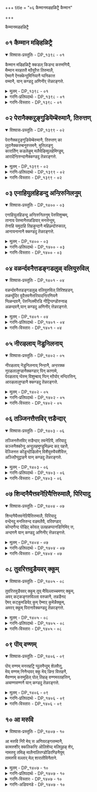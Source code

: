 +++
title = "०६ कैम्मानमऴहळिट्रै कैम्मान"

+++

कैम्मानमऴहळिट्रै 

## ०१ कैम्मान मऴिहळिट्रै

<details open><summary>विश्वास-प्रस्तुतिः - DP_१३९८ - ०१</summary>

कैम्मान मऴिहळिट्रै क्कडल् किडन्द करुमणियै,  
मैम्मान मरहतत्तै मऱैयुरैत्त तिरुमालै,  
ऎम्मानै ऎनक्कॆन्ऱुमिनियानै प्पनिकात्त  
वम्मानै, यान् कण्डदु अणिनीर् त्तॆन्नरङ्गत्ते.
</details>

<details><summary>मूलम् - DP_१३९८ - ०१</summary>

कैम्मान मऴिहळिट्रै क्कडल् किडन्द करुमणियै,  
मैम्मान मरहतत्तै मऱैयुरैत्त तिरुमालै,  
ऎम्मानै ऎनक्कॆन्ऱुमिनियानै प्पनिकात्त  
वम्मानै, यान् कण्डदु अणिनीर् त्तॆन्नरङ्गत्ते.
</details>

<details><summary>गरणि-प्रतिपदार्थः - DP_१३९८ - ०१</summary>

कैमानम् = उद्दनाद कैय, मऴ = यौवनद, कळिट्रै = आनॆयन्नु \(सलगवन्नु\), सलहिदवनन्नू, कडल् किडन्द = पाल्गडलल्लि पवडिसिद, करुमणियै = नीलमणियन्थवनन्नू, मैमानम् = अच्च हसुरुबण्णद, मरहतत्तै = मरकत रत्नवन्थवनन्नू, मऱै उरैत्त = वेदगळन्नु विवरिसि हेळिद, तिरुमालै = लक्ष्मीपतियन्नू, ऎम्मानै = नम्म स्वामियन्नू, ऎनक्कू = ननगॆ, ऎन्ऱुम्= यावागलू, इनियानै = बहळ \(रुचिकर\) मधुरवादवनन्नू, पनिकात्त = मळॆयन्नु तडॆद, अम्मानै = स्वामियन्नू, यान् = नानु, कण्डदु = कण्डद्दु, अणि= सुन्दरवाद, नीर् = तीर्थदिन्द \(सुत्तुवरिद\), तॆन् अरङ्गत्ते = दिव्यवाद श्रीरङ्गदल्ले. 
</details>

<details><summary>गरणि-विस्तारः - DP_१३९८ - ०१</summary>

उद्दनाद कैयुळ्ळ, यौवनद सलगवन्नु सलहैदवनन्नू, पाल्गडललल्लि पवडिसिद नीलमणियन्थावनन्नू, अच्च हसुरु बण्णद मरकतरत्नदन्थावनन्नू, वेदगळन्नु विवरिसि हेळिद श्रीपतियन्नू, नम्म स्वामियन्नू, ननगॆ ऎन्दॆन्दिगू बहळ मधुरवादवनन्नू, मळॆय तडॆद स्वामियन्नू नानु कण्डद्दु सुन्दरवाद तीर्थदिन्द सुत्तुवरिद दिव्यवाद श्रीरङ्गदल्ले.

सर्वेश्वरनु परमोपकारि, परमकरुणामूर्ति. अवनु पाल्गडलल्लि अनन्तशयननागि, निर्लिप्तनागि, पवडिसिद्दरू सह, देवाधिदेवतॆगळु अल्लिगॆ बन्दु तम्मतम्म दुःखसङ्कटगळन्नु हेळिकॊण्डाग अवुगळन्नॆल्ला सावधानदिन्द केळि. तिळिदु, अवक्कॆ तक्क परिहारवन्नु कॊडतक्कवनु. काडिनल्लि सरोवरदल्लि मॊसळॆय बायिगॆ सिक्किबिद्द यौवनद सलगवन्नु अदर सङ्कटदिन्द बिडिसलु, अल्लिगॆ धाविसि बन्दवनु. अत्याकर्षकवाद नीलमणियन्तॆयू, अच्चहसुराद मरकतरत्नदन्तॆयू देहकान्तियुळ्ळवनु. वेदगळन्नु ब्रह्मनिगॆ उपदेशिसिदवनु. अवुगळन्नु मत्तॆ मत्तॆ उद्धरिसिदवनु. अवुगळन्नु प्रतिपादिसिदवनु. सकलसम्पत्तिगू अधिदेवतॆयाद साक्षात् लक्ष्मीदेविगे पतियागिरुववनु. गोवर्धनगिरियन्ने ऎत्ति हिडिदु, अदरडियल्लि गोवुगळन्नू देवेन्द्रन बिरुसुमळॆयिन्द रक्षिसिदवनु. इन्थ दिव्यसुन्दरनाद, महाउदारियाद सर्वेश्वरनन्नु, मधुरवाद अर्चामूर्तियागि, दिव्यवाद तीर्थदिन्द सुत्तुवरिदिरुव श्रीरङ्गवॆम्ब पवित्रक्षेत्रदल्लिये कण्डुकॊण्डॆनु – ऎन्नुत्तारॆ आळ्वाररु. 

इदुवरॆगिन सङ्कटद कूगिगॆ परिहारवो इदु ऎन्नुवन्तिदॆ ई तिरुमॊऴि.
</details>

## ०२ पेरानैक्कऱुङ्गुडियॆम्बॆरुमानै, तिरुत्तण्

<details open><summary>विश्वास-प्रस्तुतिः - DP_१३९९ - ०२</summary>

पेरानैक्कऱुङ्गुडियॆम्बॆरुमानै, तिरुत्तण् का  
लूरानैक्करम्बनूरुत्तमनै, मुत्तिलङ्गु  
कारार्तिण् कडलेऴुम् मलैयेऴिव्वुलहेमिण्डुम्,  
आरादॆन्ऱिरुन्दानैक्कण्डदु तॆन्नरङ्गत्ते.
</details>

<details><summary>मूलम् - DP_१३९९ - ०२</summary>

पेरानैक्कऱुङ्गुडियॆम्बॆरुमानै, तिरुत्तण् का  
लूरानैक्करम्बनूरुत्तमनै, मुत्तिलङ्गु  
कारार्तिण् कडलेऴुम् मलैयेऴिव्वुलहेमिण्डुम्,  
आरादॆन्ऱिरुन्दानैक्कण्डदु तॆन्नरङ्गत्ते.
</details>

<details><summary>गरणि-प्रतिपदार्थः - DP_१३९९ - ०२</summary>

पेरानै = तिरुप्पेर् नगरदल्लि नॆलसिरुवनन्नु, कऱुङ्गुडि ऎम्बॆरुमानै = तिरुक्करुङ्गुडियल्लिनॆलसिरुव स्वामियन्नु, तिरुत्तण् कालूरानै = हितवाद तिरुक्कालूरिनल्लि नॆलसिरुवनन्नु, करुम्बनूर् उत्तमनै = तिरुक्करुम्बनूरल्लि नॆलसिरुव उत्तमनन्नु, मुत्तु इलङ्गु = मुत्तुगळु हॊळॆयुव, कार् आर् = मळॆयिन्द तुम्बिरुव, तिण् = बलिष्ठवाद \(शक्तिपूर्णवाद\), कडल् एऴुम् = एळु सागरगळन्नू, मलैएऴ् = एळु पर्वतगळन्नू, इ उलहुएऴ् = ई एळु लोकगळन्नू, उण्डुम् = उण्डू सह, आरादु = सालदु, ऎन्ऱुइरुन्दानै = ऎन्दु इरुववनन्नु, कण्डदु = नानु कण्डद्दु, तॆन् अरङ्गत्ते = सुन्दरवाद श्रीरङ्गदल्लिये. 
</details>

<details><summary>गरणि-विस्तारः - DP_१३९९ - ०२</summary>

तिरुप्पेर् नगरदल्लि नॆलसिरुवनन्नु, तिरुक्करुङ्गुडियल्लि नॆलसिरुव स्वामियन्नु, हितवाद तिरुक्कालूरिनल्लि नॆलसिरुवनन्नु, तिरुक्करुम्बनूरल्लि नॆलसिरुव उत्तमनन्नु, मुत्तुगळु हॊळॆयुव मळॆयिन्द तुम्बिरुव शक्तिपूर्णवाद एळु कडलुगळन्नू एळु पर्वतगळन्नू ई एळुलोकगळन्नु कबळिसियू सालदु ऎन्दु इरुववनन्नू नानु कण्डद्दु दिव्यवाद श्रीरङ्गदल्लिये. 

बेरॆबेरॆ पवित्रक्षेत्रगळल्लि बेरॆबेरॆ हॆसरिनिन्दलूकीर्तियिन्दलू बॆळगुव मधुरवाद अर्चास्वरूपनू, प्रळयकालदल्लि तानु सृष्टिसिद सप्तसागरगळन्नू सप्तकुलपर्वतगळन्नू, सप्तलोकगळन्नू कबळिसिदरू, तन्न दॊड्ड हॊट्टॆगॆसालदॆम्बुवनू ईग दिव्यवाद श्रीरङ्गवॆम्ब क्षेत्रदल्लिये कण्डुकॊण्डॆनॆन्दु आळ्वाररु हेळुत्तारॆ.
</details>

## ०३ एनाहियुलहिडन्दु अन्ऱिरुनिलनुम्

<details open><summary>विश्वास-प्रस्तुतिः - DP_१४०० - ०३</summary>

एनाहियुलहिडन्दु अन्ऱिरुनिलनुम् पॆरुविशुम्बम्,  
तानाय पॆरुमानैत्तन्नडियार् मनत्तॆन्ऱुम्,  
तेनाहि यमुदाहि तिहऴुन्दानै महिऴ्न्दॊरुकाल्,   
आनायनानानै क्कण्डदु तॆन्नरङ्गत्ते.
</details>

<details><summary>मूलम् - DP_१४०० - ०३</summary>

एनाहियुलहिडन्दु अन्ऱिरुनिलनुम् पॆरुविशुम्बम्,  
तानाय पॆरुमानैत्तन्नडियार् मनत्तॆन्ऱुम्,  
तेनाहि यमुदाहि तिहऴुन्दानै महिऴ्न्दॊरुकाल्,   
आनायनानानै क्कण्डदु तॆन्नरङ्गत्ते.
</details>

<details><summary>गरणि-प्रतिपदार्थः - DP_१४०० - ०३</summary>

एन् = वराहनागि, उलहु = भूमण्डलवन्नु, इडन्दु = पळगिसि\(उद्धरिसि\)दवनु, अन्ऱु = हिन्दॆ आ कालदल्लि, इरुनिलनुम् = विशालवादभूलोकवन्नू पॆरुविशुम्बुम् = विस्तारवाद स्वर्गादि लोकगळन्नू, तान् आय = ताने आद \(आक्रमिसिकॊण्ड\), पॆरुमानै = स्वामियू आदवनन्नु, तन् अडियार् = तन्न भक्तर, मनत्तु = मनदल्लि, ऎन्ऱुम् = ऎल्ल कालक्कू, तेन् आहि = जेनिनन्तॆयू, अमुदु आहि = अमृतदन्तॆयू \(बहळ मधुरवागि\), तिहऴुम् तानै = बॆळगुववनन्नु, महिऴ्न्दु = आनन्ददिन्द, ऒरु काल् = ऒन्दु सल, आन् आयन् अनानै = दनकरुगळन्नु कायुव गोवळनादवनन्नु, कण्डदु = कण्डद्दु, तॆन् अरङ्गत्ते = दिव्यवाद श्रीरङ्गदल्लिये. 
</details>

<details><summary>गरणि-विस्तारः - DP_१४०० - ०३</summary>

महावराहनागि भूमण्डलवन्नुपळगिसि उद्धरिसिदवनू, अन्दु, विशालवाद भूलोकवन्नू विस्तारवाद स्वर्गादि लोकगळन्नू ताने \(आक्रमिसिकॊण्ड\) आद स्वामियन्नू, तन्न भक्तर मनदल्लि ऎल्ल कालक्कू जेनिनन्तॆयू अमृतदन्तॆयू बॆळगुववनन्नू, ऒन्दु सल आनन्ददिन्द दनकरुगळन्नु कायुव गोवळनादवनन्नू कण्डद्दु दिव्यवाद श्रीरङ्गदल्लिये. 

हिन्दॆ, ऒन्दु कालदल्लि, हिरण्याक्षनॆम्ब दुष्टराक्षसनु भूमियन्नु ऎत्तिकॊण्डु समुद्रदल्लि अडगिकॊण्डाग, भगवन्तनु महावराहनागि अवतरिसि, आ राक्षसनन्नु कॊन्दु, भूमियन्नु तन्न कोरॆ हल्लुगळिन्द हिडिदु ऎत्ति \(उद्धरिसि\) अदर स्थानदल्लि नॆलॆगॊळिसिदनु. हीगॆ स्वामियु परम उपकारि. 

भगवन्तनु इन्नॊम्मॆ वामन वटुवागि बलिचक्रवर्तियिन्द मूरडि नॆलवन्नु दानवागि स्वीकरिसिद कूडले त्रिविक्रमनागि बॆळॆदु, भूलोकवन्नू स्वर्गादि मेलण ऎल्ला लोकगळन्नू आक्रमिसिकॊण्डनु. हीगॆ, स्वामियु अद्भुतकारि.

मत्तॆ आ स्वामिये दनकरुगळन्नु आनन्ददिन्द कायुव गोवळकृष्णनागि अवतरिसिदनु. आ अवतारकालदल्लि स्वामियु नडॆसिद विस्मयाद्भुत विद्यमानगळु असदळवागिवॆ. 

भक्तर अन्तरङ्गदल्लि अवनु नॆलसि, अवरिगॆ बहळ इनिदागियू, अमृतप्रायनागियू इद्दानॆ. 

आ स्वामिये ईग श्रीरङ्गदल्लि दिव्यवाद मधुर अर्चामूर्तियागि विराजिसुत्तिद्दानॆ. नानु अवनन्नुआ क्षेत्रदल्लि कण्डु हर्षिसुत्तेनॆ’ ऎन्नुत्तारॆ आळ्वाररु.
</details>

## ०४ वळर्न्दवनैत्तडङ्गडलुळ् वलियुरुविल्

<details open><summary>विश्वास-प्रस्तुतिः - DP_१४०१ - ०४</summary>

वळर्न्दवनैत्तडङ्गडलुळ् वलियुरुविल् तिरिशहडन्,  
तळर्न्दुदिर वुदैत्तवनैत्तरियादन्ऱिरणियनै  
प्पिळन्दवनै, पॆरुनिलमीरडि नीट्टिप्पण्डॊरुनाळ्  
अळन्दवनै,यान् कण्डदु अणिनीर् त्तॆन्नरङ्गत्ते.
</details>

<details><summary>मूलम् - DP_१४०१ - ०४</summary>

वळर्न्दवनैत्तडङ्गडलुळ् वलियुरुविल् तिरिशहडन्,  
तळर्न्दुदिर वुदैत्तवनैत्तरियादन्ऱिरणियनै  
प्पिळन्दवनै, पॆरुनिलमीरडि नीट्टिप्पण्डॊरुनाळ्  
अळन्दवनै,यान् कण्डदु अणिनीर् त्तॆन्नरङ्गत्ते.
</details>

<details><summary>गरणि-प्रतिपदार्थः - DP_१४०१ - ०४</summary>

तडकडलुळ् = विस्तारवाद कडलल्लि, वळर्न्दवनै = पवडिसियोग निद्दॆयल्लिद्दवनन्नू, वलि = बलिष्ठवाद, उरुविल् = रूपदिन्द, तिरि = उरुळिकॊण्डु बन्द, शहडन् = शकटवु \(शकटासुरनु\), तळर्न्दु = कट्टुसडलि \(पुडिपुडियागि\), उदिर = मुरिदुबीळुवन्तॆ, उदैत्तवनै = ऒदॆदवनन्नू, तरियादु = सहिसिकॊण्डिरलारद, अन्ऱु = अन्दु, इरणियनै= हिरण्यकशिपुवन्नु, पिळन्दवनै = सीळिहाकिदवनन्नू, पॆरुनिलम्= विस्तारवाद भूलोकवन्नु, ईर् अडि नीट्टि = ऎरडु पादगळन्नु विस्तरिसि, पण्डु ऒरुनाळ् = हिन्दॆ ऒन्दु कालदल्लि, अळन्दवनै = अळॆदुकॊण्डवनन्नु, यान् = नानु, कण्डदु = कण्डद्दु, अणिनीर् = दिव्यतीर्थगळ, तॆन् अरङ्गत्ते = सुन्दरवाद श्रीरङ्गदल्ले. 
</details>

<details><summary>गरणि-विस्तारः - DP_१४०१ - ०४</summary>

विस्तारवाद कडलल्लि पवडिसि योगनिद्दॆयल्लिद्दवनन्नू, बलिष्ठवाद रूपदिन्द उरुळिकॊण्डु बन्द शकटवु कट्टु सडलि मुरिदु बीळुवन्तॆ ऒदॆदवनन्नू, अन्दु सहिसिकॊण्डु इरलारद हिरण्यकशिपुवन्नुसीळिहाकिदवनन्नू, हिन्दॆ ऒन्दु कालदल्लि तन्न ऎरडु पादगळन्नु विस्तरिसि विस्तारवाद भूलोकवन्नु अळॆदुकॊण्डवनन्नू नानु कण्डद्दु दिव्यवाद तीर्थगळसुन्दरवाद श्रीरङ्गदल्ले. 

महाप्रळयवाद बळिक, भगवन्तनु विस्तारवाद कडलल्लि सण्ण आलदॆलॆय मेलॆ पुट्ट शिशुवागि मलगि बहुदीर्घकाल योगनिद्दॆयल्लिद्दनु. 

भगवन्तनु श्रीकृष्णनागि अवतरिसि, नन्दगोकुलदल्लि ऎळॆय मगुवागि बॆळॆयुत्तिरुवाग, कंसनिन्द प्रेरितनाद शकटासुरनु बण्डिय रूपदल्लि उरुळिकॊण्डु ऒन्दु मगुविन मेलॆ हरिदु कॊन्दु बिडबेकॆन्दु नुग्गि बन्दाग, श्रीकृष्णनु तन्न पुट्ट कालिनिन्दले शकटवन्नु ऒदॆदु अदन्नु पुडिपुडि माडिदनु. 

इन्नॊन्दु सल, श्रीहरिय सर्वव्यापकत्ववन्नू सर्वेश्वरत्ववन्नू सहिसलारद हिरण्यकशिपुवन्नु भगवन्तनु नरहरिय रूपनागि अवतरिसि अवनन्नु सीळिहाकिदनु.

मत्तॊन्दु सल भगवन्तनु त्रिविक्रमनागि बॆळॆदु, तन्न ऎरडु पादगळन्नु विस्तरिसि, ऒन्दे ऒन्दु हॆज्जॆयन्निट्टु, विस्तारवाद भूलोकवन्नॆल्ला अळॆदुबिट्टनु.

इन्थ अद्भुतकारियाद भगवन्तनन्नु “नानु मधुरवाद अर्चामूर्तियागि, दिव्यतीर्थगळिन्द सुत्तुवरिदिरुव सुन्दरवाद श्रीरङ्गक्षेत्रदल्लिये कण्डुकॊण्डॆ” ऎन्नुत्तारॆ आळ्वाररु.
</details>

## ०५ नीरऴलाय् नॆडुनिलनाय्

<details open><summary>विश्वास-प्रस्तुतिः - DP_१४०२ - ०५</summary>

नीरऴलाय् नॆडुनिलनाय् निन्ऱानै, अन्ऱरक्क  
नूरऴलालुण्डानैक्कण्डार् पिन् काणामे,  
पेरऴलाय् प्पॆरुम् विशुम्बाय् प्पिन् मऱैयोर् मन्दिरत्तिन्,  
आरऴलालुण्डानै क्कण्डदु तॆन्नरङ्गत्ते.
</details>

<details><summary>मूलम् - DP_१४०२ - ०५</summary>

नीरऴलाय् नॆडुनिलनाय् निन्ऱानै, अन्ऱरक्क  
नूरऴलालुण्डानैक्कण्डार् पिन् काणामे,  
पेरऴलाय् प्पॆरुम् विशुम्बाय् प्पिन् मऱैयोर् मन्दिरत्तिन्,  
आरऴलालुण्डानै क्कण्डदु तॆन्नरङ्गत्ते.
</details>

<details><summary>गरणि-प्रतिपदार्थः - DP_१४०२ - ०५</summary>

नीर् = नीरु, अऴल् = बॆङ्कि, आय् = आगि, नॆडु = विशालवाद, निलन् आय् = भूमि आगि, निन्ऱानै = इरुववनन्नू, अन्ऱु = अन्दु, अरक्कन् लूर् = राक्षसन ऊरन्नु, अऴलाल् = अग्नियिन्द, उण्डानै = उण्डवनन्नु, कण्डार् = \(हिन्दॆ\) कण्डवरु, पिन् काणोमे = मुन्दॆ काणलारॆवल्ल, पेर् अऴल् आय् = बलुदॊड्ड अग्निआगि, पॆरुविशुम्बु आय् = परमपदवागि, पिन् = अल्लदॆ, मऱैयोर् = वेदपण्डितर, मन्दिरत्तिन् = मन्त्रगळ, आर् = तुम्बिद, अऴलाल् = अग्नियिन्द, उण्डानै = उण्डवनन्नु, कण्डदु = कण्डद्दु, तॆन् अरङ्गत्ते = दिव्यवाद श्रीरङ्गदल्लिये. 
</details>

<details><summary>गरणि-विस्तारः - DP_१४०२ - ०५</summary>

नीरागि, बॆङ्कियागि, विशालवाद नॆलवागि इरुववनन्नू, अन्दु राक्षसन ऊरन्नु अग्नियिन्द उण्डवनन्नू, हिन्दॆ कण्डद्दन्नु मुन्दॆ काणलारॆवल्ल, बलुदॊड्ड अग्नियागि, परमपदवागि, अल्लदॆ, वेदपण्डितर मन्त्रगळ तुम्बु बॆङ्कियिन्द उण्डवन्नू कण्डद्दु दिव्यवाद श्रीरङ्गदल्ले. 

भगवन्तनु नीरु, बॆङ्कि, नॆल, बॆळकु, आकाशगळाद पञ्चभूतस्वरूपनु. अवने प्रळयकालद बडबाग्निस्वरूपनु. अवने परमपदवॆन्दु करॆयल्पडुव बलु विस्तारवाद परमाकाशस्वरूपनु. वेदपण्डितराद ब्राह्मणरु नडॆसुव यज्ञयागादिगळल्लि मन्त्रपूरितवागि अवरु अर्पिसुव हविस्सन्नु स्वीकरिसुवन्नू उण्णुववनू अवने. 

हिन्दॆ ऒन्दु कालदल्लि अवने श्रीरामनागि अवतरिसि, सुभद्रवाद कोटॆकॊत्तलगळिन्दलू कूडि अतिसुन्दरवाद पट्टणवॆनिसिकॊण्डिद्द लङ्कॆयन्नु प्रवेशिसि, राक्षसराजनू महापराक्रमियू आद रावणासुरनन्नू अवन अनुयायिगळन्नू, इडिय राक्षसकुलवन्ने नाशपडिसि अदन्नु सुट्टु भस्ममाडिबिट्टनु. अदु उच्छ्रायस्थितियल्लिद्दाग अदन्नु कण्डवरु ऎष्टु हिरिहिग्गिद्दरो, अदक्किन्तलू हॆच्चागि, अदु नाशवादाग, दुःखपट्टवरल्लवे? 

अन्थ महापराक्रमियाद, सर्वव्यापियाद, सर्वभूतनिवासियाद सर्वेश्वरनु ईग मधुरवाद अर्चामूर्तियागि नॆलसिरुवुदु दिव्यवाद श्रीरङ्गदल्लिये, ’अवनन्नु कण्डु नानु हर्षिसुत्तेनॆ’ ऎन्नुत्तारॆ आळ्वाररु.
</details>

## ०६ तञ्जिनत्तैत्तविर् त्तडैन्दार्

<details open><summary>विश्वास-प्रस्तुतिः - DP_१४०३ - ०६</summary>

तञ्जिनत्तैत्तविर् त्तडैन्दार् तवनॆऱियै, तरियादु  
कञ्जनैक्कॊन्ऱु अन्ऱुलहमुण्डुमिऴ्न्द कऱ् पहत्तै,  
वॆञ्जिनत्त कॊडुन्दॊऴिलोन् विशैयुरुवैयशैवित्त,  
अञ्जिऱैप्पुट्टाहनै यान् कण्डदु तॆन्नरङ्गत्ते.
</details>

<details><summary>मूलम् - DP_१४०३ - ०६</summary>

तञ्जिनत्तैत्तविर् त्तडैन्दार् तवनॆऱियै, तरियादु  
कञ्जनैक्कॊन्ऱु अन्ऱुलहमुण्डुमिऴ्न्द कऱ् पहत्तै,  
वॆञ्जिनत्त कॊडुन्दॊऴिलोन् विशैयुरुवैयशैवित्त,  
अञ्जिऱैप्पुट्टाहनै यान् कण्डदु तॆन्नरङ्गत्ते.
</details>

<details><summary>गरणि-प्रतिपदार्थः - DP_१४०३ - ०६</summary>

तम् चिनत्तै = तम्म कोप\(द्वेष\)वन्नु, तविर् त्तु = \(तप्पिसि\)बिट्टु, अडैन्दार् = आश्रयिसिदवर, तवम् नॆऱियै = तपोमार्गवन्नु \(उपाय मार्गवन्नु\), तरियादु = भरिसलारदॆ, कञ्जनै = कंसनन्नु, कॊन्ऱु= कॊन्दु, अन्ऱु = अन्दु, उलहम् उण्डु उमिऴ्न्द = लोकगळन्नु उण्डु उगुळिद, कऱ् प हत्तै = कल्पतरुवन्नु, वॆ शिनत्तु = उग्रकोपद, कॊडु तॊऴिलोन् = क्रूरकार्यदवन, विशै उरुवै = यन्त्ररूपवन्नु, अशैवित्त = अलुगिसि हाकिद, अम् शिऱै = सुन्दरवाद रॆक्कॆगळुळ्ळ, पुळ् पाहनै = पक्षिवाहननन्नु, यान् = नानु, कण्डदु = कण्डद्दु, तॆन् अरङ्गत्ते = सुन्दरवाद श्रीरङ्गदल्लिये. 
</details>

<details><summary>गरणि-विस्तारः - DP_१४०३ - ०६</summary>

तम्म द्वेषवन्नु मरॆसि आश्रयिसिदवर उपायमार्गवन्नु भरिसलारदॆ कंसनन्नु कॊन्दु, अन्दु लोकगळन्नु उण्डु उगुळिद कल्पतरुवन्नु, उग्रकोपद क्रूरकार्यदवन यन्त्ररूपवन्नु अलुगिसि हाकिद सुन्दरवाद रॆक्कॆगळुळ्ळ पक्षिवाहनन्नु नानु कण्डद्दु दिव्यवाद श्रीरङ्गक्षेत्रदल्ले. 

तन्न तङ्गियाद देवकियन्नु वसुदेवनिगॆ कॊट्टु बहळ उत्साहदिन्द मदुवॆ माडिकॊट्ट कंसनु, तन्न मृत्युवे आगि अवळल्लि जनिसुवनॆम्ब अशरीरवाणियन्नु केळिद कूडले, आ नवदम्पतिगळल्लि बद्धवैरवन्नु साधिसलु मॊदलु माडिदनु. अवरन्नु सॆरॆयल्लिट्टनु. अवरिगॆ आद मक्कळन्नु हॊलॆमनॆयल्ले ऒन्दॊन्दागि कॊन्दनु. अवळ ऎण्टनॆय शिशुवे अवन मृत्युवाद श्रीकृष्ण. हुट्टिद कूडले अवनु कंसन कैगॆ बीळदन्तॆ तप्पिसिकॊण्डु, बेरॆ कडॆयल्लि बॆळॆयुत्त बन्दनु. ई विषयवन्नु कंसनिगॆ तिळिसि, अवन कॊलॆगॆ सिक्कदॆ, अदृश्यवादद्दु ऒन्दु हॆण्णु मगु. कंसनिगॆ बन्तु पेचु. तन्न शत्रुवन्नु कण्डुहिडियुवुदु हेगॆ? कॊल्लुवुदु हेगॆ? आद्दरिन्द हुट्टिद ऎळॆय मक्कळन्नॆल्ला कॊल्लॆन्दु पूतनियन्नू शकटासुरनन्नू कंसनु कळुहिसिदनु. श्रीकृष्णनन्नु कॊल्ललु बन्द अवरे कृष्णनिन्द सत्तरु. अल्लिन्द मुन्दक्कॆ कंसनु माडिद यत्नगळॆल्लवू विफलगॊण्डवु. कडॆगॆ, तन्न द्वेषवन्नु मरॆसिकॊण्डु, मधुरॆयल्लि नडॆयुव धनुर्यागक्कॆ बरलु कृष्णनन्नुआह्वानिसिदनु. मधुरॆयल्लि दारियुद्धक्कू कादिद्द ऎडरुगळन्नु ऒन्दॊन्दागि निवारिसिकॊण्डु होगि, दुष्टनाद कंसनन्ने कॊन्दु हाकिदनु. सर्वङ्गनू सर्वशक्तनू अल्लवे स्वामि\! 

प्रळय कालदल्लि ब्रह्माण्डवन्ने कबळिसि, अदन्नु बीजरूपदल्लि तन्न हॊट्टॆयल्लि अडगिसिट्टु रक्षिसिदनु. मत्तॆ सृष्टिय समय ऒदगिद कूडले अदन्नु मत्तॆ हॊरहाकिदनु. 

अदरडि निन्तु, अदन्नाश्रयिसि, बेडिद्दन्नु कॊडुवुदु कल्पवृक्ष. भगवन्तनू हागॆये. अवन भक्तन इष्टार्थगळॆल्लवन्नू पूरैसि, परमपदवन्नू कॊडुव कृपासागरने. 

बाणासुरन तपस्सिगॆ मॆच्चि, अवन कावलुगारनागि, अवनन्नु रक्षिसलु बद्धनागिद्द रुद्रनु, उग्रकोपियागि, ऎल्लवन्नू लयगॊळिसुव क्रूरकार्यदवनु. तन्न भूतगणगळॊडनॆ कूडि अवनु जयिसलसाध्यनादवनु. श्रीकृष्णनु बाणाशुरन मेलॆ ऎरगि, अवन साविर तोळुगळन्नु तुण्डरिसुत्तिद्दाग, अजेयनॆनिसिद रुद्रने असहायकनागि, तन्न भक्तनन्नु उळिसॆन्दु बेडिकॊण्डनु. 

श्रीमन्नारायणनु गरुडनन्नु वाहनवन्नागि उळ्ळवनाद्दरिन्द अवनु ’पक्षिवाहन’. 

हीगॆ परमोपकारियाद भगवन्तनन्नु ’नानु श्रीरङ्गदल्लिये कण्डुकॊण्डॆ’ ऎन्नुत्तारॆ आळ्वाररु.
</details>

## ०७ शिन्दनैयैत्तवनॆऱियैत्तिरुमालै, पिरियादु

<details open><summary>विश्वास-प्रस्तुतिः - DP_१४०४ - ०७</summary>

शिन्दनैयैत्तवनॆऱियैत्तिरुमालै, पिरियादु  
वन्दॆनदु मनत्तिरुन्द वडमलैयै, वरिवण्डार्  
कॊन्दणैन्द पॊऴिऱ् कोवल् उलहळप्पानडिनिमिर् त्त,  
अन्दणनै यान् कण्डदु अणिनीर् त्तॆन्नरङ्गत्ते.
</details>

<details><summary>मूलम् - DP_१४०४ - ०७</summary>

शिन्दनैयैत्तवनॆऱियैत्तिरुमालै, पिरियादु  
वन्दॆनदु मनत्तिरुन्द वडमलैयै, वरिवण्डार्  
कॊन्दणैन्द पॊऴिऱ् कोवल् उलहळप्पानडिनिमिर् त्त,  
अन्दणनै यान् कण्डदु अणिनीर् त्तॆन्नरङ्गत्ते.
</details>

<details><summary>गरणि-प्रतिपदार्थः - DP_१४०४ - ०७</summary>

शिन्दैयै = \(नन्न\) चिन्तनॆगॆ वस्तुवादवनन्नु, तवम् नॆऱियै = पडॆयलु सुलभवाद मार्गवागिरुवनन्नु, तिरुमालै = लक्ष्मीपतियन्नु, वन्दु = बन्दु, पिरियादु = अगलदन्तॆ, ऎनदु मनत्तु = नन्न मनदल्लि, इरुन्द = नॆलसिरुव, वडमलैयै = श्रीवेङ्कटनाथनन्नु, वरिवण्डु = सुन्दरवाद दुम्बिगळु, अणैन्द = समृद्धियागि उळ्ळ, पॊऴिल् = तोपुगळिन्द कूडिरुव, कोवल् = तिरुक्कोवलूरिनल्लि, उलहु अळप्पान् = लोकगळन्नु अळॆदुकॊळ्ळुवुदक्कागि, अडिनिमिर् त्त = पादगळन्नु बाचिद, अन्दणनै = परमदयाळुवन्नु, यान = नानु, कण्डदु = कण्डद्दु, अणि नीर् = दिव्यतीर्थगळुळ्ल, तॆन् अरङ्गत्ते = सुन्दरवाद श्रीरङ्गदल्ले. 
</details>

<details><summary>गरणि-विस्तारः - DP_१४०४ - ०७</summary>

चिन्तनॆगॆ वस्तुवादवनन्नु, पडॆयलु सुलभवाद मार्गवागिरुववनन्नु, लक्ष्मीपतियन्नु, बन्दु नन्न मनदल्लिअगलदन्तॆ नॆलसिरुव तिरुवॆङ्कटाचलपतियन्नु, सुन्दरवाद दुम्बिगळु तुम्बिकॊण्डिरुव हूगॊञ्चलुगळु समृद्धियागि उळ्ळ तोपुगळिन्द कूडिरुव तिरुक्कोवलूरिनल्लि लोकगळन्नु अळॆदुकॊळ्ळुवुदक्कागि पादगळन्नु चाचिद परमदयाळुवन्नु नानु कण्डद्दु दिव्यतीर्थगळुळ्ळ सुन्दरवाद श्रीरङ्गदल्ले. 

चेतननु पडॆयबेकाद वस्तुवॆन्दरॆ, ऎन्दॆन्दिगू अळिविल्लद शाश्वतवाद वस्तुवाद भगवन्त. अवनन्नु ऎडॆबिडदॆ चिन्तिसुत्ता अवन अनुग्रहक्कॆ पात्रनागबहुदु. भक्तिपूर्वकवाद सेवॆय मूलक भगवन्तनन्नु ऒलिसिकॊळ्ळबहुदु. इदन्नु बहळ सुलभवाद मार्गवॆन्नुत्तारॆ. 

भगवन्तनु सकलसौभाग्यगळिगॆ अधिदेवतॆयाद, दयामूर्तिये आद श्रीदेविगॆ पति. भक्तन अन्तरङ्गदल्लि नॆलसि, अवनन्नु अगलदन्तॆ इद्दुकॊण्डिरुत्तानॆ. 

सुन्दरवाद हूगॊञ्चलुगळन्नु हॊत्तमरगळिन्द तुम्बिरुव तोपुगळिन्द सुत्तुवरिदिरुव तिरुक्कोवलूरिनल्लि परमदयाळुवाद त्रिविक्रमनागि पूजॆगॊळ्ळुत्तिद्दानॆ.

आ कृपाळुवे मधुरवाद अर्चामूर्तियागि ईग श्रीरङ्गदल्लि नॆलसिद्दानॆ.”दिव्यतीर्थगळुळ्ळ श्रीरङ्गदल्लि नानु अवनन्नुकण्डुकॊण्डॆ’ ऎन्नुत्तारॆ आळ्वाररु.
</details>

## ०८ तुवरित्तवुडैयवर् क्कूम्

<details open><summary>विश्वास-प्रस्तुतिः - DP_१४०५ - ०८</summary>

तुवरित्तवुडैयवर् क्कूम् तूय् मैयिल्लाच्चमणर् क्कूम्,  
अवर् कट्कङ्गरुविल्ला वरुळानै, तन्नडैनद   
ऎमर् कट्कुमडियेऱ् कुम् ऎम्माऱ् कुमॆन्नैक्कूम्,  
अमरर् क्कूम् पिरानारैक्कण्डदु तॆन्नरङ्गत्ते.
</details>

<details><summary>मूलम् - DP_१४०५ - ०८</summary>

तुवरित्तवुडैयवर् क्कूम् तूय् मैयिल्लाच्चमणर् क्कूम्,  
अवर् कट्कङ्गरुविल्ला वरुळानै, तन्नडैनद   
ऎमर् कट्कुमडियेऱ् कुम् ऎम्माऱ् कुमॆन्नैक्कूम्,  
अमरर् क्कूम् पिरानारैक्कण्डदु तॆन्नरङ्गत्ते.
</details>

<details><summary>गरणि-प्रतिपदार्थः - DP_१४०५ - ०८</summary>

तुवरित्त = काविबण्णद, उडैयवर् क्कूम् = बट्टॆयन्नु धरिसिरुववरिगू, तूय् मै इल्ला = परिशुद्धतॆ इल्लद, शमणर् क्कुम् = जैनरिगू, अवर् कट् कु = अवरुगळ विषयदल्लि, अरुळ् इल्ला = कृपॆयिल्लदवनाद अरुळानै = कृपाळुवन्नु, तन् अडैन्द = तन्नन्नु आश्रयिसिद, ऎमर् कट्कुम्= नम्मवरिगू, अडियेऱ् कुम् = पादसेवकनिगू, ऎम्माऱ् कुम् = नम्म तन्दॆगू, ऎम् अनैक्कूम् = नम्म तायिगू, अमरर् क्कूम् = अमररिगू, पिरानारै = स्वामियन्नु, कण्डदु = कण्डद्दु, तॆन् अरङ्गत्ते = सुन्दरवाद श्रीरङ्गदल्ले. 
</details>

<details><summary>गरणि-विस्तारः - DP_१४०५ - ०८</summary>

काविबट्टॆयन्नुट्टवरिगू, परिशुद्धतॆ इल्लद जैनरिगू अवरुगळ विषयदल्लि कृपॆयिल्लद कृपाळुवन्नु, तन्नन्नु आश्रयिसिद नम्मवरिगू, पादसेवकनाद ननगू, नम्म तन्दॆगू तायिगू, अवररिगू स्वामियादवनन्नु कण्डद्दु सुन्दरवाद श्रीरङ्गदल्ले. 

बौद्धरन्नु ’कावियुट्टवरु’ – काषायवस्त्रधारिगळु – ऎन्नलागिदॆ. बौद्दबिक्षुगळु हळदि बण्णद बट्टॆयन्नु धरिसुवरु. जैनरन्नु “तूय् मै’ \(पारिशुद्ध्य, सत्यतॆ, बिडुगडॆ, ऒळितु\) इल्लदवरु ऎन्नलागिदॆ. इवरिब्बरू वेदगळल्लि नम्बिकॆ इल्लदवरु. नास्तिकरू वेदगळन्नु नम्बि अन्तॆये नडॆयुववरु वैदिकरु. अवरन्नु आस्तिकरु ऎन्नुत्तारॆ. 

आळ्वाररु हेळुवुदरल्लि, आगिन कालद बौद्धजैन मतगळिगू वैदिक मतक्कू इद्द भिन्नतॆ, वैषम्यगळु सूचितवागिदॆ. भगवन्तनु तन्नन्नु यारु आश्रयिसुवरो अवरल्लि कनिकरगॊळ्ळुवनॆन्दू, कृपॆदोरुवनॆन्दु, आश्रयिसदवरन्नु कैबिडुवनॆन्दू इल्लि हेळलागिदॆ. आदरॆ, गीतॆयल्लि हेळिरुवन्तॆ यारु याव रीतियल्लि आराधिसिदरू, अवरु तन्नन्नु सेरुवनॆन्दु भगवन्तन आश्वासनॆयिदॆयल्ल. “बौद्ध जैनर विषयदल्लि भगवन्तनिगॆ कनिकरविल्ल” ऎन्नुत्ताळे आळ्वाररु. 

भगवन्तनु नित्यसूरिगळिगॆ हेगो हागॆये तमगू तम्म वंशदवरिगू भगवन्तनु पक्षपातविल्लदवनु दिट. ई विषयवन्नु हेळुव आळ्वाररिगॆ बौद्ध जैनर विषयदल्लि एकॆ कनिकरविल्लवो काणॆ.
</details>

## ०९ पॊय् वण्णम्

<details open><summary>विश्वास-प्रस्तुतिः - DP_१४०६ - ०९</summary>

पॊय् वण्णम् मनत्तहट्रि प्पुलनैन्दुम् शॆलवैत्तु,  
मॆय् वण्णम् निनैन्दवर् क्कु मॆय् न्निन्ऱ वित्तहनै,  
मैवण्णम् करुमुहिल् पोल् तिहऴ् वण्णमरतहत्तिन्,  
अव्वण्णवण्णनै यान् कण्डदु तॆन्नरङ्गत्ते.
</details>

<details><summary>मूलम् - DP_१४०६ - ०९</summary>

पॊय् वण्णम् मनत्तहट्रि प्पुलनैन्दुम् शॆलवैत्तु,  
मॆय् वण्णम् निनैन्दवर् क्कु मॆय् न्निन्ऱ वित्तहनै,  
मैवण्णम् करुमुहिल् पोल् तिहऴ् वण्णमरतहत्तिन्,  
अव्वण्णवण्णनै यान् कण्डदु तॆन्नरङ्गत्ते.
</details>

<details><summary>गरणि-प्रतिपदार्थः - DP_१४०६ - ०९</summary>

पॊय् वण्णम् = सत्यवल्लद्दन्नु, मनत्तु = मनस्सिनिन्द, अहट्रि = ओडिसि, पुलन् ऐन्दुम् = पञ्चेन्द्रियगळन्नु, शॆलवैत्तु = व्ययगॊळिसि, मॆय् वण्णम् = सत्यवादद्दन्नु, निनैन्दवर्क्कु = चिन्तिसुववरिगॆ, मॆय् निन्ऱ = सत्यवागिरुव, वित्तहनै = विस्मयकारियन्नु, मैवण्णम् = काडिगॆय बण्ण, करुमुहिल् पोल् = कार्मुगिलिन हागॆ, तिहऴ् = हॊळॆयुव, वण्णम् = बण्ण, मरतहत्तिन् = मरकतरत्नद, अव्वण्ण = आ बण्णद, वण्णनै = बण्णदवनन्नु, यान् कण्डदु = नानु कण्डद्दु, तॆन् अरङ्गत्ते = सुन्दरवाद श्रीरङ्गदल्ले. 
</details>

<details><summary>गरणि-विस्तारः - DP_१४०६ - ०९</summary>

सत्यवल्लद्दन्नु मनस्सिनिन्द दूरमाडि, पञ्चेन्द्रियगळन्नु व्ययगॊळिसि, सत्यवादद्दन्नु चिन्तिसुववरिगॆ सत्यवागिरुव विस्मयकारियन्नु, काडिगॆय बण्ण कार्मुगिलिन हॊळॆयुव बण्ण, मरकत रत्नद बण्ण – ई बण्णगळवनन्नु नानु कण्डद्दु सुन्दरवाद श्रीरङ्गदल्ले. 

इहलोकद जीवनवू, इल्लिय सुखसन्तोषगळू शाश्वत ऎम्ब तिळिवळिकॆ सत्यवादद्दल्ल. देहशाश्वतवल्ल. ई लोकद बाळ्वॆयू शाश्वतवल्ल. ऎल्लवू नाशवागतक्कवु. अशाश्वतवाद ई बाळ्वॆगॆ अण्टिकॊळ्ळबारदु. सत्यवल्लद्दन्नु, हीगॆ क्रमवरितु योचिसि, मनस्सिनिन्द दूरमाडबेकु. 

सत्यवल्लद्दर कडॆगॆ नम्मन्नु सॆळॆयुवुदु नम्म इन्द्रियगळु. अदरल्लि नम्म आसक्तियन्नुकॆरळिसि, जनन-मरणद सुळियल्लि नम्मन्नु सिक्कुहाकुवुदू इन्द्रियगळे. आद्दरिन्द, पञ्चेन्द्रियगळन्नु, अवुगळ दारियल्लि होगगॊडदन्तॆ, बिगिहिडिदु, अडसिट्टुकॊळ्ळबेकु. 

हीगॆ, इहजीवनद अस्थिरतॆयन्नु तिळिदु, अदक्कॆ बन्धिसिडुव इन्द्रियगळन्नु अडगिसि, मनस्सन्नु शुद्धगॊळिसुवुदरिन्द, सत्यस्वरूपनाद भगवन्तनन्नु कुरितु दृढवागि चिन्तिसुवन्तागुत्तदॆ. भगवन्तनू कुरितु दृढवागि चिन्तिसुवन्तागुत्तदॆ. भगवन्तनू सह अवनल्लि कृपॆमाडि तन्न निजस्वरूपदल्लिये मैदोरुत्तानॆ. 

भगवन्तन बण्णवेनॆन्दु नेरवागि ऒन्दे मातिनल्लि हेळलु साध्यविल्ल. होलिकॆयिन्द अवन बण्णवन्नु ऊहिसितिळियलु साध्य. आळ्वाररु हेळुत्तारॆ. भगवन्तनु काडिगॆय बण्णदवनु. अवनु मरकतरत्नदन्तॆ इद्दानॆ. कार्मुगिलिन हागॆ अवन हॊळपु आकर्षकवादद्दु, अवन परमविस्मयकारि. इन्थ स्वामियन्नु नानु श्रीरङ्गदल्ले कण्डॆ ऎन्नुत्तारॆ आळ्वाररु.
</details>

## १० आ मरुवि

<details open><summary>विश्वास-प्रस्तुतिः - DP_१४०७ - १०</summary>

आ मरुवि निरै मेय् त्त अणियरङ्गत्तम्मानै,  
कामरुशीर् क्कलिकन्ऱि ऒलिशॆय्द मलिपुहऴ् शेर्,  
नामरुवु तमिऴ् मालैनालिरण्डोडिरण्डिनैयुम्  
तामरुवि वल्लार् मेल् शारातीविनैताने.
</details>

<details><summary>मूलम् - DP_१४०७ - १०</summary>

आ मरुवि निरै मेय् त्त अणियरङ्गत्तम्मानै,  
कामरुशीर् क्कलिकन्ऱि ऒलिशॆय्द मलिपुहऴ् शेर्,  
नामरुवु तमिऴ् मालैनालिरण्डोडिरण्डिनैयुम्  
तामरुवि वल्लार् मेल् शारातीविनैताने.
</details>

<details><summary>गरणि-प्रतिपदार्थः - DP_१४०७ - १०</summary>

मरुवि = आसक्तियिन्द, आ निरै मेय् त्त = हसुगळ मन्दॆगळन्नु मेयिसिद, अणि अरङ्गत्तु = सुन्दरवाद श्रीरङ्गद, अम्मानै = स्वामियन्नु कुरितु, कामरु शीर् = आशॆपडतक्क सद्गुणसम्पत्तन्नुळ्ळ, कलिकन् = कलिध्वंसियु, ऒलिशॆय्द = हाडिद, मलि पुहळ् शेर्= तुम्बिद कीर्तियिन्द कूडिद, ना = नालगॆगॆ, मरुवु इष्टवागिरुव, तमिऴ् मालै= तमिळिन पाशुरमालॆयाद, नाल् इरण्डोडु = नाल्कॆरडरॊडनॆ, इरण्डैनैयुम् = ऎरडन्नू, ताम् मरुवि वल्लार् मेल् = स्वतः आशॆयिन्द कलितवरन्नु, तीविनै ताने शारा = कडुपापगळे तगलुवुदिल्ल. 
</details>

<details><summary>गरणि-विस्तारः - DP_१४०७ - १०</summary>

आसक्तियिन्द हसुगळ मन्दॆगळन्नु मेयिसिद सुन्दरवाद श्रीरङ्गद स्वामियन्नु कुरितु, \(इतररु\) आशॆपडतक्क सद्गुणसम्पत्तन्नुळ्ळ कलिध्वंसियु हाडिद तुम्बिद कीर्ति \(हॊगळिकॆ\)यिन्द कूडिद नालगॆगॆ इष्टवागिरुव तमिळिन पाशुरमालॆयाद ई हत्तन्नू स्वतः आशॆपट्टु कलितवरन्नु कडुपातकगळू तगलुवुदिल्ल. 

सर्वेश्वरनु श्रीकृष्णनागि अवतरिसि, नन्दगोकुलदल्लि बॆळॆयुत्ता, इतर गोवळ बालकरन्तॆ तानू बहळ आसक्तियिन्द दनकरुगळन्नु मेयिसलु अवुगळ हिन्दॆ काडिनल्लि अलॆदाडुत्ता विस्मयकारकवाद प्रसङ्गगळनेकवन्नु नडॆसिदनु. अद्भुतकारियागि मॆरॆदनु. आ स्वामिये, ईग, श्रीरङ्गक्षेत्रदल्लि मधुरवाद अर्चामूर्तियागि नॆलसिद्दानॆ. अवन सम्मुखदल्लि निन्तु, कलिध्वंसि ऎम्ब बिरुदिन तिरुमङ्गै आळ्वाररु अवन दिव्यवाद कल्याणगुणगळन्नू आश्चर्यकारकवाद कॆलसगळन्नू नॆनॆनॆनॆदु हॊगळि हाडिद्दारॆ. आळ्वाररू सह सद्गुणसम्पन्नरे. अवर सद्गुणगळॆल्लवू इतररु अनुकरिसतक्कवु. भगवन्तनन्नु कुरितु अवरु हाडिरुव तमिळिन पाशुरगळन्तु नालगॆगॆ बहळ रुचिकरवादवु. आशॆयिन्द, इष्टपट्टु, मेलिन्द मेलॆ हाडुवन्थवु. अवुगळन्नु यारु, इतरर बलवन्तक्कॆ ऒळगागदन्तॆ, कलितु हाडि, हर्षिसुत्तारो अवरु परिशुद्धरागि भगवन्तनिगॆ परमप्रियरागुत्तारॆ. अवरिगॆ याव बगॆय पापगळू, अवॆष्टु क्रूरवागिद्दरू सह, तट्टुवुदिल्ल, ऎन्नुत्तारॆ आळ्वाररु. हीगिदॆ ई तिरुमॊऴिगॆ फलश्रुति. 

</details>

<details><summary>गरणि-अडियनडे - DP_१४०७ - १०</summary>

कैम्मानम्, पेरानै, एनाहि, वळर्न्दवनै, नीर्, तम्, शिन्दनै, तुवरित्त, पॊय्, आमरुवि, \(पण्डै\). 
</details>
